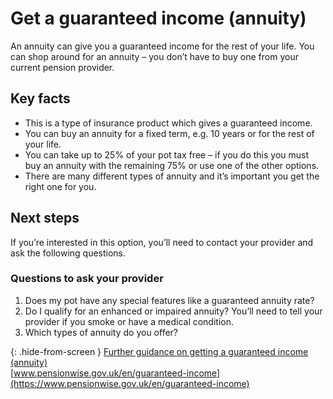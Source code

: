 # Get a guaranteed income (annuity)

An annuity can give you a guaranteed income for the rest of your life. You can shop around for an annuity – you don’t have to buy one from your current pension provider.

## Key facts

* This is a type of insurance product which gives a guaranteed income.
* You can buy an annuity for a fixed term, e.g. 10 years or for the rest of your life.
* You can take up to 25% of your pot tax free – if you do this you must buy an annuity with the remaining 75% or use one of the other options.
* There are many different types of annuity and it’s important you get the right one for you.

## Next steps

If you’re interested in this option, you’ll need to contact your provider and ask the following questions.

### Questions to ask your provider

1. Does my pot have any special features like a guaranteed annuity rate?
2. Do I qualify for an enhanced or impaired annuity? You’ll need to tell your provider if you smoke or have a medical condition.
3. Which types of annuity do you offer?

{: .hide-from-screen }
[Further guidance on getting a guaranteed income (annuity)](https://www.pensionwise.gov.uk/en/guaranteed-income)<br>
[www.pensionwise.gov.uk/en/guaranteed-income](https://www.pensionwise.gov.uk/en/guaranteed-income)
